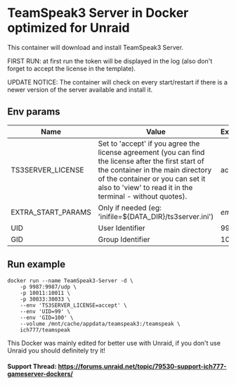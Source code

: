 # TeamSpeak3 Server in Docker optimized for Unraid
This container will download and install TeamSpeak3 Server.

FIRST RUN: at first run the token will be displayed in the log (also don't forget to accept the license in the template).

UPDATE NOTICE: The container will check on every start/restart if there is a newer version of the server available and install it.



## Env params
| Name | Value | Example |
| --- | --- | --- |
| TS3SERVER_LICENSE | Set to 'accept' if you agree the license agreement (you can find the license after the first start of the container in the main directory of the container or you can set it also to 'view' to read it in the terminal - without quotes). | accept |
| EXTRA_START_PARAMS | Only if needed (eg: 'inifile=${DATA_DIR}/ts3server.ini') | *empty* |
| UID | User Identifier | 99 |
| GID | Group Identifier | 100 |

## Run example
```
docker run --name TeamSpeak3-Server -d \
	-p 9987:9987/udp \
   	-p 10011:10011 \
   	-p 30033:30033 \
	--env 'TS3SERVER_LICENSE=accept' \
	--env 'UID=99' \
	--env 'GID=100' \
	--volume /mnt/cache/appdata/teamspeak3:/teamspeak \
	ich777/teamspeak
```


This Docker was mainly edited for better use with Unraid, if you don't use Unraid you should definitely try it!

#### Support Thread: https://forums.unraid.net/topic/79530-support-ich777-gameserver-dockers/